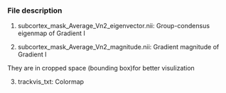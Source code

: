 ### File description

1. subcortex_mask_Average_Vn2_eigenvector.nii: Group-condensus eigenmap of Gradient I

2. subcortex_mask_Average_Vn2_magnitude.nii: Gradient magnitude of Gradient I

They are in cropped space (bounding box)for better visulization 

3. trackvis_txt: Colormap

